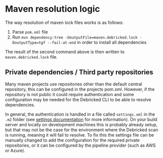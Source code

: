 # Maven resolution logic

The way resolution of maven lock files works is as follows:

1. Parse `pom.xml` file 
2. Run `mvn dependency:tree -DoutputFile=maven.debricked.lock -DoutputType=tgf --fail-at-end` in order to install all dependencies

The result of the second command above is then written to `maven.debricked.lock` file.

## Private dependencies / Third party repositories

Many maven projects use repositories other than the default central repository, this can be configured in the projects pom.xml.
However, if the repository is not public it could require authentication and some configuration may be needed for the Debricked CLI to be able to resolve dependencies.

In general, the authentication is handled in a file called `settings.xml` in the `.m2` folder (see [settings documentation](https://maven.apache.org/settings.html) for more information). On your build server and locally on development machines this is probably
already setup, but that may not be the case for the environment where the Debricked scan is running, meaning it will fail to resolve.
To fix this the settings file can be manually changed to add the configuration for the required private repositories, or it can be configured by the pipeline provider (such as AWS or Azure).
